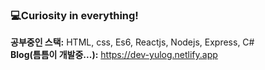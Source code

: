 ### 💻Curiosity in everything!

**공부중인 스택:** HTML, css, Es6, Reactjs, Nodejs, Express, C#
</br>
**Blog(틈틈이 개발중...):** https://dev-yulog.netlify.app
